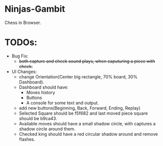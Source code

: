 # Ninjas-Gambit
Chess in Browser.


# TODOs:
- Bug Fix:
    - ~~both capture and check sound plays, when caputuring a piece with check.~~
- UI Changes:
    - change Orientation(Center big rectangle, 70% board, 30% Dashboard).
    - Dashboard should have:
        - Moves history
        - Buttons
        - A console for some text and output.
    - add new buttons(Beginning, Back, Forward, Ending, Replay)
    - Selected Square should be f5f682 and last moved piece square should be b9ca43.
    - Available moves should have a small shadow circle, with captures a shadow circle around them.
    - Checked king should have a red circular shadow around and remove flashes.
